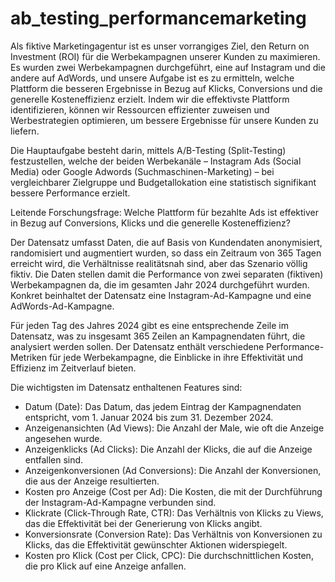 # ab_testing_performancemarketing

Als fiktive Marketingagentur ist es unser vorrangiges Ziel, den Return on Investment (ROI) für die Werbekampagnen unserer Kunden zu maximieren. Es wurden zwei Werbekampagnen durchgeführt, eine auf Instagram und die andere auf AdWords, und unsere Aufgabe ist es zu ermitteln, welche Plattform die besseren Ergebnisse in Bezug auf Klicks, Conversions und die generelle Kosteneffizienz erzielt. Indem wir die effektivste Plattform identifizieren, können wir Ressourcen effizienter zuweisen und Werbestrategien optimieren, um bessere Ergebnisse für unsere Kunden zu liefern.

Die Hauptaufgabe besteht darin, mittels A/B-Testing (Split-Testing) festzustellen, welche der beiden Werbekanäle – Instagram Ads (Social Media) oder Google Adwords (Suchmaschinen-Marketing) – bei vergleichbarer Zielgruppe und Budgetallokation eine statistisch signifikant bessere Performance erzielt.

Leitende Forschungsfrage: Welche Plattform für bezahlte Ads ist effektiver in Bezug auf Conversions, Klicks und die generelle Kosteneffizienz?

Der Datensatz umfasst Daten, die auf Basis von Kundendaten anonymisiert, randomisiert und augmentiert wurden, so dass ein Zeitraum von 365 Tagen erreicht wird, die Verhältnisse realitätsnah sind, aber das Szenario völlig fiktiv. Die Daten stellen damit die Performance von zwei separaten (fiktiven) Werbekampagnen da, die im gesamten Jahr 2024 durchgeführt wurden. Konkret beinhaltet der Datensatz eine Instagram-Ad-Kampagne und eine AdWords-Ad-Kampagne.

Für jeden Tag des Jahres 2024 gibt es eine entsprechende Zeile im Datensatz, was zu insgesamt 365 Zeilen an Kampagnendaten führt, die analysiert werden sollen. Der Datensatz enthält verschiedene Performance-Metriken für jede Werbekampagne, die Einblicke in ihre Effektivität und Effizienz im Zeitverlauf bieten.

Die wichtigsten im Datensatz enthaltenen Features sind:

- Datum (Date): Das Datum, das jedem Eintrag der Kampagnendaten entspricht, vom 1. Januar 2024 bis zum 31. Dezember 2024.
- Anzeigenansichten (Ad Views): Die Anzahl der Male, wie oft die Anzeige angesehen wurde.
- Anzeigenklicks (Ad Clicks): Die Anzahl der Klicks, die auf die Anzeige entfallen sind.
- Anzeigenkonversionen (Ad Conversions): Die Anzahl der Konversionen, die aus der Anzeige resultierten.
- Kosten pro Anzeige (Cost per Ad): Die Kosten, die mit der Durchführung der Instagram-Ad-Kampagne verbunden sind.
- Klickrate (Click-Through Rate, CTR): Das Verhältnis von Klicks zu Views, das die Effektivität bei der Generierung von Klicks angibt.
- Konversionsrate (Conversion Rate): Das Verhältnis von Konversionen zu Klicks, das die Effektivität gewünschter Aktionen widerspiegelt.
- Kosten pro Klick (Cost per Click, CPC): Die durchschnittlichen Kosten, die pro Klick auf eine Anzeige anfallen.
